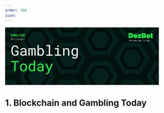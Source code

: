 ```yaml
---
order: 998
icon: 
---
```

![](/static/headers/DezBet_Gambling_Today_ENG.png)

# 1. Blockchain and Gambling Today

